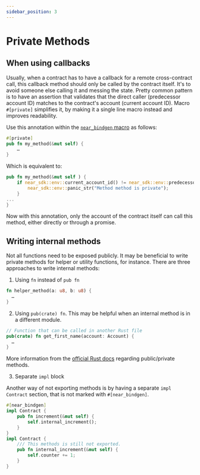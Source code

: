 ```yaml
---
sidebar_position: 3
---
```


# Private Methods

## When using callbacks

Usually, when a contract has to have a callback for a remote cross-contract call, this callback method should only be called by the contract itself. It's to avoid someone else calling it and messing the state. Pretty common pattern is to have an assertion that validates that the direct caller (predecessor account ID) matches to the contract's account (current account ID). Macro `#[private]` simplifies it, by making it a single line macro instead and improves readability.

Use this annotation within the [`near_bindgen` macro](../contract-structure/near-bindgen.md) as follows:

```rust
#[private]
pub fn my_method(&mut self) {
    …
}
```

Which is equivalent to:

```rust
pub fn my_method(&mut self ) {
    if near_sdk::env::current_account_id() != near_sdk::env::predecessor_account_id() {
        near_sdk::env::panic_str("Method method is private");
    }
...
}
```

Now with this annotation, only the account of the contract itself can call this method, either directly or through a promise.

## Writing internal methods

Not all functions need to be exposed publicly. It may be beneficial to write private methods for helper or utility functions, for instance. There are three approaches to write internal methods:

1. Using `fn` instead of `pub fn`

  ```rust
  fn helper_method(a: u8, b: u8) {
    …
  }
  ```

2. Using `pub(crate) fn`. This may be helpful when an internal method is in a different module.

  ```rust
  // Function that can be called in another Rust file
  pub(crate) fn get_first_name(account: Account) {
    …
  }
  ```

  More information from the [official Rust docs](https://doc.rust-lang.org/reference/visibility-and-privacy.html) regarding public/private methods.

3. Separate `impl` block  

  Another way of not exporting methods is by having a separate `impl Contract` section, that is not marked with `#[near_bindgen]`.

  ```rust
  #[near_bindgen]
  impl Contract {
      pub fn increment(&mut self) {
          self.internal_increment();
      }
  }
  impl Contract {
      /// This methods is still not exported.
      pub fn internal_increment(&mut self) {
          self.counter += 1;
      }
  }
  ```
